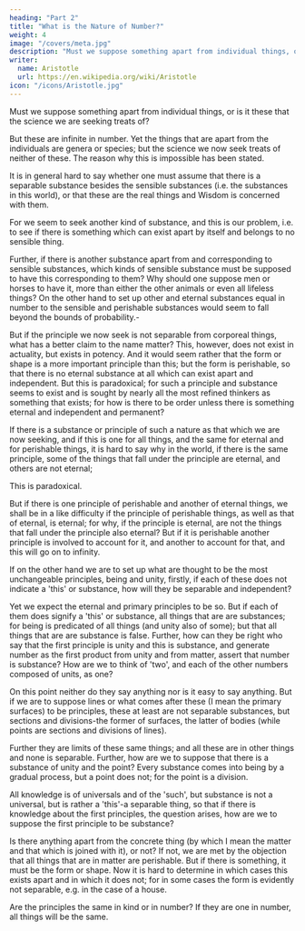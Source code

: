 ```yaml
---
heading: "Part 2"
title: "What is the Nature of Number?"
weight: 4
image: "/covers/meta.jpg"
description: "Must we suppose something apart from individual things, or is it these that the science we are seeking treats of?"
writer:
  name: Aristotle 
  url: https://en.wikipedia.org/wiki/Aristotle
icon: "/icons/Aristotle.jpg"
---
```




Must we suppose something apart from individual things, or is it these that the science we are seeking treats of? 

But these are infinite in number. Yet the things that are apart from the individuals are genera or species; but the science we now seek treats of neither of these. The reason why this is impossible has been stated.

It is in general hard to say whether one must assume that there is a separable substance besides the sensible substances (i.e. the substances in this world), or that these are the real things and Wisdom is concerned with them. 

For we seem to seek another kind of substance, and this is our problem, i.e. to see if there is something which can exist apart by itself and belongs to no sensible thing.

Further, if there is another substance apart from and corresponding to sensible substances, which kinds of sensible substance must be supposed to have this corresponding to them? Why should one suppose men or horses to have it, more than either the other animals or even all lifeless things? On the other hand to set up other and eternal substances equal in number to the sensible and perishable substances would seem to fall beyond the bounds of probability.-

But if the principle we now seek is not separable from corporeal things, what has a better claim to the name matter? This, however, does not exist in actuality, but exists in potency. And it would seem rather that the form or shape is a more important principle than this; but the form is perishable, so that there is no eternal substance at all which can exist apart and independent. But this is paradoxical; for such a principle and substance seems to exist and is sought by nearly all the most refined thinkers as something that exists; for how is there to be order unless there is something eternal and independent and permanent?

If there is a substance or principle of such a nature as that which we are now seeking, and if this is one for all things, and the same for eternal and for perishable things, it is hard to say why in the world, if there is the same principle, some of the things that fall under the principle are eternal, and others are not eternal; 

This is paradoxical. 

But if there is one principle of perishable and another of eternal things, we shall be in a like difficulty if the principle of perishable things, as well as that of eternal, is eternal; for why, if the principle is eternal, are not the things that fall under the principle also eternal? But if it is perishable another principle is involved to account for it, and another to account for that, and this will go on to infinity.

If on the other hand we are to set up what are thought to be the most unchangeable principles, being and unity, firstly, if each of these does not indicate a 'this' or substance, how will they be separable and independent? 

Yet we expect the eternal and primary principles to be so. But if each of them does signify a 'this' or substance, all things that are are substances; for being is predicated of all things (and unity also of some); but that all things that are are substance is false. Further, how can they be right who say that the first principle is unity and this is substance, and generate number as the first product from unity and from matter, assert that number is substance? How are we to think of 'two', and each of the other numbers composed of units, as one? 

On this point neither do they say anything nor is it easy to say anything. But if we are to suppose lines or what comes after these (I mean the primary surfaces) to be principles, these at least are not separable substances, but sections and divisions-the former of surfaces, the latter of bodies (while points are sections and divisions of lines). 

Further they are limits of these same things; and all these are in other things and none is separable. Further, how are we to suppose that there is a substance of unity and the point? Every substance comes into being by a gradual process, but a point does not; for the point is a division.

All knowledge is of universals and of the 'such', but substance is not a universal, but is rather a 'this'-a separable thing, so that if there is knowledge about the first principles, the question arises, how are we to suppose the first principle to be substance?

Is there anything apart from the concrete thing (by which I mean the matter and that which is joined with it), or not? If not, we are met by the objection that all things that are in matter are perishable. But if there is something, it must be the form or shape. Now it is hard to determine in which cases this exists apart and in which it does not; for in some cases the form is evidently not separable, e.g. in the case of a house.

Are the principles the same in kind or in number? If they are one in number, all things will be the same.
